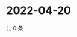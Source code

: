 # 2022-04-20

共 0 条

<!-- BEGIN WEIBO -->
<!-- 最后更新时间 Wed Apr 20 2022 05:11:44 GMT+0800 (China Standard Time) -->

<!-- END WEIBO -->
